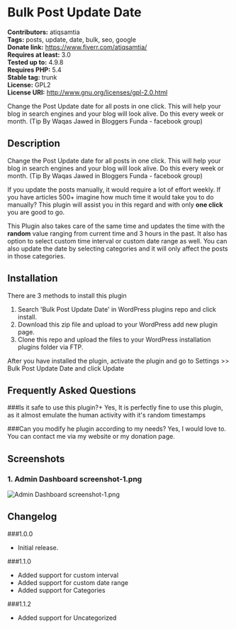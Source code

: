 # Bulk Post Update Date 
**Contributors:** atiqsamtia  
**Tags:** posts, update, date, bulk, seo, google  
**Donate link:** https://www.fiverr.com/atiqsamtia/  
**Requires at least:** 3.0  
**Tested up to:** 4.9.8  
**Requires PHP:** 5.4  
**Stable tag:** trunk  
**License:** GPL2  
**License URI:** http://www.gnu.org/licenses/gpl-2.0.html  

Change the Post Update date for all posts in one click. This will help your blog in search engines and your blog will look alive. Do this every week or month. (Tip By Waqas Jawed in Bloggers Funda - facebook group)


## Description 
Change the Post Update date for all posts in one click. This will help your blog in search engines and your blog will look alive. Do this every week or month. (Tip By Waqas Jawed in Bloggers Funda - facebook group)

If you update the posts manually, it would require a lot of effort weekly. If you have articles 500+ imagine how much time it would take you to do manually? This plugin will assist you in this regard and with only **one click** you are good to go.

This Plugin also takes care of the same time and updates the time with the **random** value ranging from current time and 3 hours in the past.
It also has option to select custom time interval or custom date range as well. You can also update the date by selecting categories and it will only affect the posts in those categories.


## Installation 
There are 3 methods to install this plugin
1. Search 'Bulk Post Update Date' in WordPress plugins repo and click install.
2. Download this zip file and upload to your WordPress add new plugin page.
3. Clone this repo and upload the files to your WordPress installation plugins folder via FTP.

After you have installed the plugin, activate the plugin and go to Settings >> Bulk Post Update Date and click Update


## Frequently Asked Questions 

###Is it safe to use this plugin?+
Yes, It is perfectly fine to use this plugin, as it almost emulate the human activity with it's random timestamps


###Can you modify he plugin according to my needs?
Yes, I would love to. You can contact me via my website or my donation page.


## Screenshots 
### 1. Admin Dashboard screenshot-1.png
![Admin Dashboard screenshot-1.png](https://ps.w.org/bulk-post-update-date/assets/screenshot-1.png)



## Changelog 

###1.0.0
* Initial release.

###1.1.0
* Added support for custom interval
* Added support for custom date range
* Added support for Categories

###1.1.2
* Added support for Uncategorized
